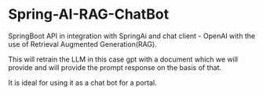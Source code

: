 # Spring-AI-RAG-ChatBot

SpringBoot API in integration with SpringAi and chat client - OpenAI with the use of 
Retrieval Augmented Generation(RAG).

This will retrain the LLM in this case gpt with a document which we will provide and 
will provide the prompt response on the basis of that. 

It is ideal for using it as a chat bot for a portal.
